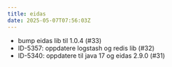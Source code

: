 ```yaml
---
title: eidas
date: 2025-05-07T07:56:03Z
---
```

- bump eidas lib til 1.0.4 (#33)
- ID-5357: oppdatere logstash og redis lib (#32)
- ID-5340: oppdatere til java 17 og eidas 2.9.0 (#31)

